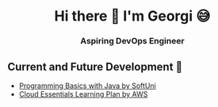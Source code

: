 <h1 align='center'>
  Hi there 👋 I'm Georgi 😅
</h1>

<h3 align='center'>
  Aspiring DevOps Engineer
</h3>

## Current and Future Development 🌱
- [Programming Basics with Java by SoftUni](https://softuni.bg/)
- [Cloud Essentials Learning Plan by AWS](https://explore.skillbuilder.aws/learn/public/learning_plan/view/82/cloud-essentials-learning-plan)
